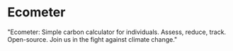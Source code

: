 # Ecometer
"Ecometer: Simple carbon calculator for individuals. Assess, reduce, track. Open-source. Join us in the fight against climate change."
